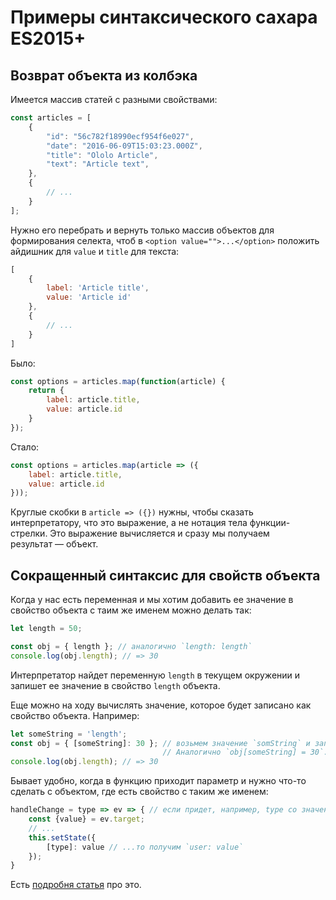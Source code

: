 # Примеры синтаксического сахара ES2015+
## Возврат объекта из колбэка
Имеется массив статей с разными свойствами:

```js
const articles = [
    {
        "id": "56c782f18990ecf954f6e027",
        "date": "2016-06-09T15:03:23.000Z",
        "title": "Ololo Article",
        "text": "Article text", 
    },
    {
        // ...
    }
];
```

Нужно его перебрать и вернуть только массив объектов для формирования селекта, чтоб в `<option value="">...</option>` положить айдишник для `value` и `title` для текста:

```js
[
    {
        label: 'Article title',
        value: 'Article id'
    },
    {
        // ...
    }
]
```

Было:

```js
const options = articles.map(function(article) {
    return {
        label: article.title,
        value: article.id
    }
});
```

Стало:

```js
const options = articles.map(article => ({
    label: article.title,
    value: article.id
}));
```

Круглые скобки в `article => ({})` нужны, чтобы сказать интерпретатору, что это выражение, а не нотация тела функции-стрелки. Это выражение вычисляется и сразу мы получаем результат — объект.

## Сокращенный синтаксис для свойств объекта
Когда у нас есть переменная и мы хотим добавить ее значение в свойство объекта с таим же именем можно делать так: 

```js
let length = 50;

const obj = { length }; // аналогично `length: length`
console.log(obj.length); // => 30
```

Интерпретатор найдет переменную `length` в текущем окружении и запишет ее значение в свойство `length` объекта.

Еще можно на ходу вычислять значение, которое будет записано как свойство объекта. Например:

```js
let someString = 'length';
const obj = { [someString]: 30 }; // возьмем значение `somString` и запишем в итоге `length: 30`.
                                  // Аналогично `obj[someString] = 30`.
console.log(obj.length); // => 30
```

Бывает удобно, когда в функцию приходит параметр и нужно что-то сделать с объектом, где есть свойство с таким же именем:

```js
handleChange = type => ev => { // если придет, например, type со значением 'user'
    const {value} = ev.target;
    // ...
    this.setState({
        [type]: value // ...то получим `user: value`
    });
}
```

Есть [подробня статья](http://www.benmvp.com/learning-es6-enhanced-object-literals/) про это.